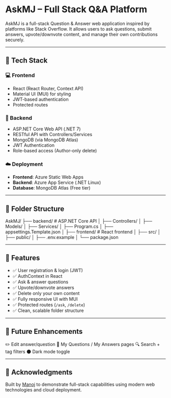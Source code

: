 # AskMJ – Full Stack Q&A Platform

AskMJ is a full-stack Question & Answer web application inspired by platforms like Stack Overflow. It allows users to ask questions, submit answers, upvote/downvote content, and manage their own contributions securely.

---

## 🧠 Tech Stack

### 💻 Frontend
- React (React Router, Context API)
- Material UI (MUI) for styling
- JWT-based authentication
- Protected routes

### 🧠 Backend
- ASP.NET Core Web API (.NET 7)
- RESTful API with Controllers/Services
- MongoDB (via MongoDB Atlas)
- JWT Authentication
- Role-based access (Author-only delete)

### ☁️ Deployment
- **Frontend**: Azure Static Web Apps  
- **Backend**: Azure App Service (.NET Linux)  
- **Database**: MongoDB Atlas (Free tier)

---

## 📂 Folder Structure
AskMJ/
├── backend/ # ASP.NET Core API
│ ├── Controllers/
│ ├── Models/
│ ├── Services/
│ ├── Program.cs
│ ├── appsettings.Template.json
│
├── frontend/ # React frontend
│ ├── src/
│ ├── public/
│ ├── .env.example
│ └── package.json


---

## 🔐 Features

- ✅ User registration & login (JWT)
- ✅ AuthContext in React
- ✅ Ask & answer questions
- ✅ Upvote/downvote answers
- ✅ Delete only your own content
- ✅ Fully responsive UI with MUI
- ✅ Protected routes (`/ask`, `/delete`)
- ✅ Clean, scalable folder structure

---

## 📝 Future Enhancements

✏️ Edit answer/question
🧾 My Questions / My Answers pages
🔍 Search + tag filters
🌑 Dark mode toggle

---

## 🙌 Acknowledgments
Built by [Manoj](https://www.linkedin.com/in/manoj-m-154830241/) to demonstrate full-stack capabilities using modern web technologies and cloud deployment.
